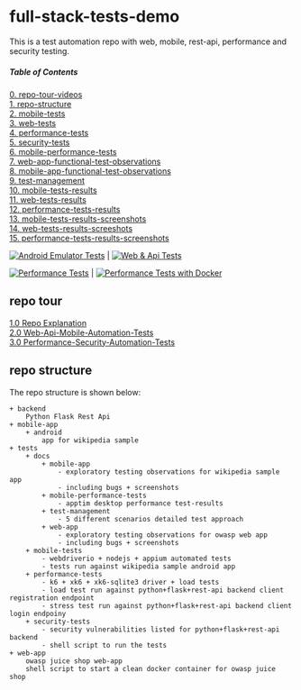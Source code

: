 # full-stack-tests-demo

This is a test automation repo with web, mobile, rest-api, performance and security testing.

##### Table of Contents
[0. repo-tour-videos](#repo-tour)<br />
[1. repo-structure](#repo-structure)<br />
[2. mobile-tests](./tests/mobile-tests/README.md)<br />
[3. web-tests](./tests/web-tests/README.md)<br />
[4. performance-tests](./tests/performance-tests/README.md)<br />
[5. security-tests](./tests/security-tests/README.md)<br />
[6. mobile-performance-tests](./tests/docs/mobile-performance-tests/README.md)<br />
[7. web-app-functional-test-observations](./tests/docs/web-app/Web-app-observations.md)<br />
[8. mobile-app-functional-test-observations](./tests/docs/mobile-app/Mobile-app-observations.md)<br /> 
[9. test-management](./tests/docs/test-management/README.md)<br />
[10. mobile-tests-results](https://vamsidarbhamulla.github.io/full-stack-tests-demo/mobile-reports/publish-mobile-n-load-test-report/12531729051/1/)<br />
[11. web-tests-results](https://vamsidarbhamulla.github.io/full-stack-tests-demo/reports/main/12523798224/1/)<br />
[12. performance-tests-results](./tests/performance-tests/docs)<br />
[13. mobile-tests-results-screenshots](./tests/mobile-tests/docs)<br />
[14. web-tests-results-screeshots](./tests/web-tests/docs)<br />
[15. performance-tests-results-screenshots](./tests/performance-tests/docs)<br />

[![Android Emulator Tests](https://github.com/vamsidarbhamulla/full-stack-tests-demo/actions/workflows/mobile-test.yml/badge.svg)](https://github.com/vamsidarbhamulla/full-stack-tests-demo/actions/workflows/mobile-test.yml) | [![Web & Api Tests](https://github.com/vamsidarbhamulla/full-stack-tests-demo/actions/workflows/web-test.yml/badge.svg)](https://github.com/vamsidarbhamulla/full-stack-tests-demo/actions/workflows/web-test.yml)<br />

[![Performance Tests](https://github.com/vamsidarbhamulla/full-stack-tests-demo/actions/workflows/load-test.yml/badge.svg)](https://github.com/vamsidarbhamulla/full-stack-tests-demo/actions/workflows/load-test.yml)  |  [![Performance Tests with Docker](https://github.com/vamsidarbhamulla/full-stack-tests-demo/actions/workflows/load-test-docker.yml/badge.svg)](https://github.com/vamsidarbhamulla/full-stack-tests-demo/actions/workflows/load-test-docker.yml)<br />

<a name="repo-tour"></a>

## repo tour 
[1.0 Repo Explanation](https://www.loom.com/share/0e6ca6f8aa6248d19393e3f57f919951)<br />
[2.0 Web-Api-Mobile-Automation-Tests](https://www.loom.com/share/185dceb7f3cd4d28aa75c0d2fccdaaf2)<br />
[3.0 Performance-Security-Automation-Tests](https://www.loom.com/share/4acdcfc0950f4f2bac22e43727d7b684)<br />


<a name="repo-stucture"></a>

## repo structure 
The repo structure is shown below:
````
+ backend
    Python Flask Rest Api 
+ mobile-app
    + android 
        app for wikipedia sample    
+ tests
    + docs 
        + mobile-app
            - exploratory testing observations for wikipedia sample app
            - including bugs + screenshots
        + mobile-performance-tests
            - apptim desktop performance test-results
        + test-management
            - 5 different scenarios detailed test approach 
        + web-app
            - exploratory testing observations for owasp web app
            - including bugs + screenshots
    + mobile-tests
        - webdriverio + nodejs + appium automated tests
        - tests run against wikipedia sample android app
    + performance-tests
        - k6 + xk6 + xk6-sqlite3 driver + load tests
        - load test run against python+flask+rest-api backend client registration endpoint
        - stress test run against python+flask+rest-api backend client login endpoiny 
    + security-tests 
        - security vulnerabilities listed for python+flask+rest-api backend
        - shell script to run the tests 
+ web-app
    owasp juice shop web-app
    shell script to start a clean docker container for owasp juice shop
````